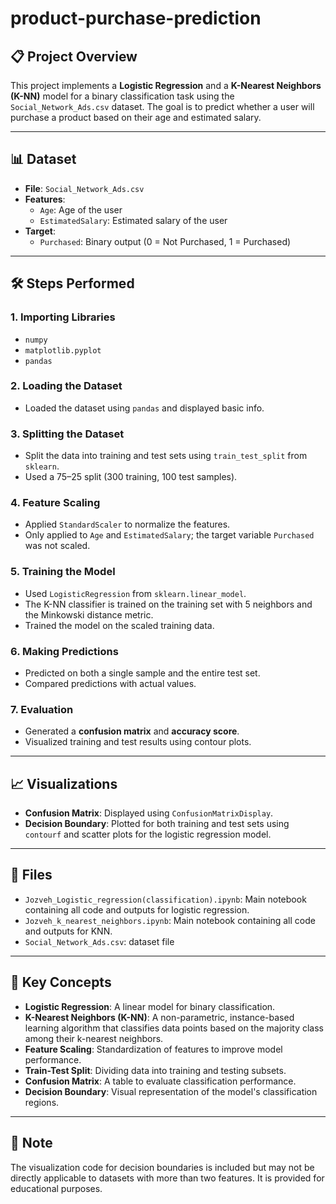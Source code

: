 # product-purchase-prediction

## 📋 Project Overview
This project implements a **Logistic Regression** and a **K-Nearest Neighbors (K-NN)** model for a binary classification task using the `Social_Network_Ads.csv` dataset. The goal is to predict whether a user will purchase a product based on their age and estimated salary.

---

## 📊 Dataset
- **File**: `Social_Network_Ads.csv`
- **Features**:
  - `Age`: Age of the user
  - `EstimatedSalary`: Estimated salary of the user
- **Target**:
  - `Purchased`: Binary output (0 = Not Purchased, 1 = Purchased)

---

## 🛠️ Steps Performed

### 1. Importing Libraries
- `numpy`
- `matplotlib.pyplot`
- `pandas`

### 2. Loading the Dataset
- Loaded the dataset using `pandas` and displayed basic info.

### 3. Splitting the Dataset
- Split the data into training and test sets using `train_test_split` from `sklearn`.
- Used a 75–25 split (300 training, 100 test samples).

### 4. Feature Scaling
- Applied `StandardScaler` to normalize the features.
- Only applied to `Age` and `EstimatedSalary`; the target variable `Purchased` was not scaled.

### 5. Training the Model
- Used `LogisticRegression` from `sklearn.linear_model`.
- The K-NN classifier is trained on the training set with 5 neighbors and the Minkowski distance metric. 
- Trained the model on the scaled training data.

### 6. Making Predictions
- Predicted on both a single sample and the entire test set.
- Compared predictions with actual values.

### 7. Evaluation
- Generated a **confusion matrix** and **accuracy score**.
- Visualized training and test results using contour plots.

---

## 📈 Visualizations
- **Confusion Matrix**: Displayed using `ConfusionMatrixDisplay`.
- **Decision Boundary**: Plotted for both training and test sets using `contourf` and scatter plots for the logistic regression model.

---

## 📁 Files
- `Jozveh_Logistic_regression(classification).ipynb`: Main notebook containing all code and outputs for logistic regression.
- `Jozveh_k_nearest_neighbors.ipynb`: Main notebook containing all code and outputs for KNN.
- `Social_Network_Ads.csv`: dataset file

---

## 🧠 Key Concepts
- **Logistic Regression**: A linear model for binary classification.
- **K-Nearest Neighbors (K-NN)**: A non-parametric, instance-based learning algorithm that classifies data points based on the majority class among their k-nearest neighbors.
- **Feature Scaling**: Standardization of features to improve model performance.
- **Train-Test Split**: Dividing data into training and testing subsets.
- **Confusion Matrix**: A table to evaluate classification performance.
- **Decision Boundary**: Visual representation of the model's classification regions.

---

## 📌 Note
The visualization code for decision boundaries is included but may not be directly applicable to datasets with more than two features. It is provided for educational purposes.
